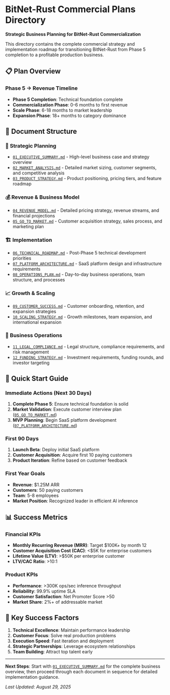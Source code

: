 # BitNet-Rust Commercial Plans Directory

**Strategic Business Planning for BitNet-Rust Commercialization**

This directory contains the complete commercial strategy and implementation roadmap for transitioning BitNet-Rust from Phase 5 completion to a profitable production business.

## 📋 Plan Overview

### Phase 5 → Revenue Timeline
- **Phase 5 Completion**: Technical foundation complete
- **Commercialization Phase**: 0-6 months to first revenue
- **Scale Phase**: 6-18 months to market leadership
- **Expansion Phase**: 18+ months to category dominance

## 📁 Document Structure

### 🎯 Strategic Planning
- [`01_EXECUTIVE_SUMMARY.md`](01_EXECUTIVE_SUMMARY.md) - High-level business case and strategy overview
- [`02_MARKET_ANALYSIS.md`](02_MARKET_ANALYSIS.md) - Detailed market sizing, customer segments, and competitive analysis
- [`03_PRODUCT_STRATEGY.md`](03_PRODUCT_STRATEGY.md) - Product positioning, pricing tiers, and feature roadmap

### 💰 Revenue & Business Model
- [`04_REVENUE_MODEL.md`](04_REVENUE_MODEL.md) - Detailed pricing strategy, revenue streams, and financial projections
- [`05_GO_TO_MARKET.md`](05_GO_TO_MARKET.md) - Customer acquisition strategy, sales process, and marketing plan

### 🏗️ Implementation
- [`06_TECHNICAL_ROADMAP.md`](06_TECHNICAL_ROADMAP.md) - Post-Phase 5 technical development priorities
- [`07_PLATFORM_ARCHITECTURE.md`](07_PLATFORM_ARCHITECTURE.md) - SaaS platform design and infrastructure requirements
- [`08_OPERATIONS_PLAN.md`](08_OPERATIONS_PLAN.md) - Day-to-day business operations, team structure, and processes

### 📈 Growth & Scaling  
- [`09_CUSTOMER_SUCCESS.md`](09_CUSTOMER_SUCCESS.md) - Customer onboarding, retention, and expansion strategies
- [`10_SCALING_STRATEGY.md`](10_SCALING_STRATEGY.md) - Growth milestones, team expansion, and international expansion

### 💼 Business Operations
- [`11_LEGAL_COMPLIANCE.md`](11_LEGAL_COMPLIANCE.md) - Legal structure, compliance requirements, and risk management
- [`12_FUNDING_STRATEGY.md`](12_FUNDING_STRATEGY.md) - Investment requirements, funding rounds, and investor targeting

## 🚀 Quick Start Guide

### Immediate Actions (Next 30 Days)
1. **Complete Phase 5**: Ensure technical foundation is solid
2. **Market Validation**: Execute customer interview plan ([`05_GO_TO_MARKET.md`](05_GO_TO_MARKET.md))
3. **MVP Planning**: Begin SaaS platform development ([`07_PLATFORM_ARCHITECTURE.md`](07_PLATFORM_ARCHITECTURE.md))

### First 90 Days
1. **Launch Beta**: Deploy initial SaaS platform
2. **Customer Acquisition**: Acquire first 10 paying customers
3. **Product Iteration**: Refine based on customer feedback

### First Year Goals
- **Revenue**: $1.25M ARR
- **Customers**: 50 paying customers
- **Team**: 5-8 employees
- **Market Position**: Recognized leader in efficient AI inference

## 📊 Success Metrics

### Financial KPIs
- **Monthly Recurring Revenue (MRR)**: Target $100K+ by month 12
- **Customer Acquisition Cost (CAC)**: <$5K for enterprise customers
- **Lifetime Value (LTV)**: >$50K per enterprise customer
- **LTV/CAC Ratio**: >10:1

### Product KPIs  
- **Performance**: >300K ops/sec inference throughput
- **Reliability**: 99.9% uptime SLA
- **Customer Satisfaction**: Net Promoter Score >50
- **Market Share**: 2%+ of addressable market

## 🎯 Key Success Factors

1. **Technical Excellence**: Maintain performance leadership
2. **Customer Focus**: Solve real production problems
3. **Execution Speed**: Fast iteration and deployment
4. **Strategic Partnerships**: Leverage ecosystem relationships
5. **Team Building**: Attract top talent early

---

**Next Steps**: Start with [`01_EXECUTIVE_SUMMARY.md`](01_EXECUTIVE_SUMMARY.md) for the complete business overview, then proceed through each document in sequence for detailed implementation guidance.

*Last Updated: August 29, 2025*
